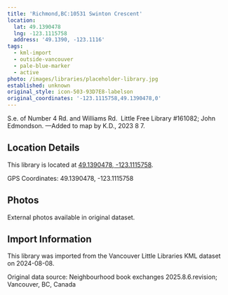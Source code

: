 ```yaml
---
title: 'Richmond,BC:10531 Swinton Crescent'
location:
  lat: 49.1390478
  lng: -123.1115758
  address: '49.1390, -123.1116'
tags:
  - kml-import
  - outside-vancouver
  - pale-blue-marker
  - active
photo: /images/libraries/placeholder-library.jpg
established: unknown
original_style: icon-503-93D7E8-labelson
original_coordinates: '-123.1115758,49.1390478,0'
---
```

S.e. of Number 4 Rd. and Williams Rd.  
Little Free Library #161082; John Edmondson.
—Added to map by K.D., 2023 8 7.  

## Location Details

This library is located at [49.1390478, -123.1115758](https://www.google.com/maps?q=49.1390478,-123.1115758).

GPS Coordinates: 49.1390478, -123.1115758

## Photos

External photos available in original dataset.

## Import Information

This library was imported from the Vancouver Little Libraries KML dataset on 2024-08-08.

Original data source: Neighbourhood book exchanges 2025.8.6.revision; Vancouver, BC, Canada
